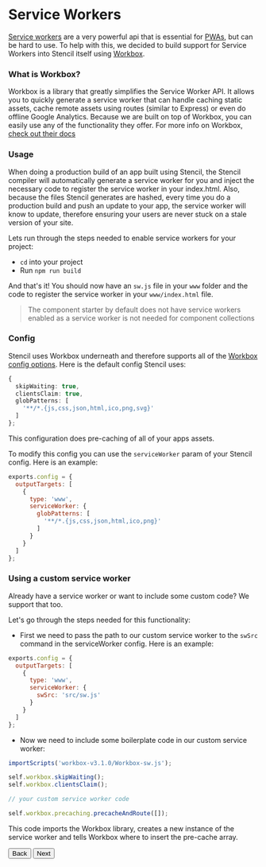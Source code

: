 # Service Workers

[Service workers](https://developers.google.com/web/fundamentals/getting-started/primers/service-workers) are a very powerful api that is essential for [PWAs](https://blog.ionic.io/what-is-a-progressive-web-app/), but can be hard to use. To help with this, we decided to build support for Service Workers into Stencil itself using [Workbox](https://workboxjs.org/).

### What is Workbox?

Workbox is a library that greatly simplifies the Service Worker API. It allows you to quickly generate a service worker that can handle caching static assets, cache remote assets using routes (similar to Express) or even do offline Google Analytics. Because we are built on top of Workbox, you can easily use any of the functionality they offer. For more info on Workbox, [check out their docs](https://developers.google.com/web/tools/workbox/)

### Usage

When doing a production build of an app built using Stencil, the Stencil compiler will automatically generate a service worker for you and inject the necessary code to register the service worker in your index.html. Also, because the files Stencil generates are hashed, every time you do a production build and push an update to your app, the service worker will know to update, therefore ensuring your users are never stuck on a stale version of your site.

Lets run through the steps needed to enable service workers for your project:

- `cd` into your project
- Run `npm run build`

And that's it! You should now have an `sw.js` file in your `www` folder and the code to register the service worker in your `www/index.html` file.

> The component starter by default does not have service workers enabled as a service worker is not needed for component collections

### Config

Stencil uses Workbox underneath and therefore supports all of the [Workbox config options](https://Workboxjs.org/reference-docs/latest/module-workbox-build.html#.Configuration). Here is the default config Stencil uses:

```typescript
{
  skipWaiting: true,
  clientsClaim: true,
  globPatterns: [
    '**/*.{js,css,json,html,ico,png,svg}'
  ]
};
```

This configuration does pre-caching of all of your apps assets.

To modify this config you can use the `serviceWorker` param of your Stencil config. Here is an example:

```javascript
exports.config = {
  outputTargets: [
    {
      type: 'www',
      serviceWorker: {
        globPatterns: [
          '**/*.{js,css,json,html,ico,png}'
        ]
      }
    }
  ]
};
```

### Using a custom service worker

Already have a service worker or want to include some custom code? We support that too.

Let's go through the steps needed for this functionality:

- First we need to pass the path to our custom service worker to the `swSrc` command in the serviceWorker config. Here is an example:

```javascript
exports.config = {
  outputTargets: [
    {
      type: 'www',
      serviceWorker: {
        swSrc: 'src/sw.js'
      }
    }
  ]
};
```

- Now we need to include some boilerplate code in our custom service worker:

```typescript
importScripts('workbox-v3.1.0/Workbox-sw.js');

self.workbox.skipWaiting();
self.workbox.clientsClaim();

// your custom service worker code

self.workbox.precaching.precacheAndRoute([]);
```
This code imports the Workbox library, creates a new instance of the service worker and tells Workbox where to insert the pre-cache array.



<stencil-route-link url="/docs/server-side-rendering" router="#router" custom="true">
  <button class="pull-left btn btn--secondary">
    Back
  </button>
</stencil-route-link>

<stencil-route-link url="/docs/context" custom="true">
  <button class="pull-right btn btn--primary">
    Next
  </button>
</stencil-route-link>
